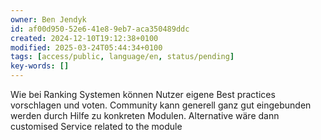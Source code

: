 ```yaml
---
owner: Ben Jendyk
id: af00d950-52e6-41e8-9eb7-aca350489ddc
created: 2024-12-10T19:12:38+0100
modified: 2025-03-24T05:44:34+0100
tags: [access/public, language/en, status/pending]
key-words: []
---
```


Wie bei Ranking Systemen können Nutzer eigene Best practices vorschlagen und voten. Community kann generell ganz gut eingebunden werden durch Hilfe zu konkreten Modulen. Alternative wäre dann customised Service related to the module 